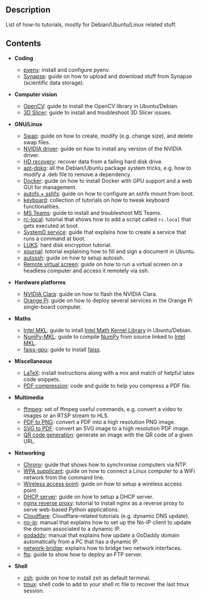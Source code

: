 Description
-----------
List of how-to tutorials, mostly for Debian/Ubuntu/Linux related stuff.

Contents
--------

* **Coding**
  * [pyenv](pyenv): install and configure pyenv.
  * [Synapse](synapse): guide on how to upload and download stuff from Synapse (scientific data storage).


* **Computer vision**
  * [OpenCV](opencv): guide to install the OpenCV library in Ubuntu/Debian. 
  * [3D Slicer](3d-slicer): guide to install and troubleshoot 3D Slicer issues.

 
* **GNU/Linux**
  * [Swap](swap): guide on how to create, modify (e.g. change size), and delete swap files.
  * [NVIDIA driver](nvidia-driver): guide on how to install any version of the NVIDIA driver.
  * [HD recovery](recover-hd): recover data from a failing hard disk drive.
  * [apt-dpkg](apt-dpkg): all the Debian/Ubuntu package system tricks, e.g. how to modify a .deb file to remove a dependency.
  * [Docker](docker): guide on how to install Docker with GPU support and a web GUI for management. 
  * [autofs + sshfs](autofs): guide on how to configure an sshfs mount from boot.
  * [keyboard](keyboard): collection of tutorials on how to tweak keyboard functionalities. 
  * [MS Teams](teams): guide to install and troubleshoot MS Teams.
  * [rc-local](rc-local): tutorial that shows how to add a script called `rc.local` that gets executed at boot.
  * [SystemD service](service): guide that explains how to create a service that runs a command at boot.
  * [LUKS](luks): hard disk encryption tutorial.
  * [xournal](xournal): totorial explaining how to fill and sign a document in Ubuntu.
  * [autossh](autossh): guide on how to setup autossh.
  * [Remote virtual screen](xvfb): guide on how to run a virtual screen on a headless computer and access it remotely via ssh.

 
* **Hardware platforms**
  * [NVIDIA Clara](nvidia-clara): guide on how to flash the NVIDIA Clara. 
  * [Orange Pi](orangepi): guide on how to deploy several services in the Orange Pi single-board computer.


* **Maths**
  * [Intel MKL](intel-mkl): guide to intall [Intel Math Kernel Library](https://en.wikipedia.org/wiki/Math_Kernel_Library) in Ubuntu/Debian.
  * [NumPy-MKL](numpy-mkl): guide to compile [NumPy](https://numpy.org) from source linked to [Intel MKL](https://en.wikipedia.org/wiki/Math_Kernel_Library).
  * [faiss-gpu](faiss): guide to install [faiss](https://github.com/facebookresearch/faiss).

 
* **Miscellaneous**
  * [LaTeX](latex): install instructions along with a mix and match of helpful latex code snippets. 
  * [PDF compression](compress-pdf): code and guide to help you compress a PDF file.


* **Multimedia**
  * [ffmpeg](ffmpeg): set of ffmpeg useful commands, e.g. convert a video to images or an RTSP stream to HLS.
  * [PDF to PNG](pdf-to-png): convert a PDF into a high resolution PNG image.
  * [SVG to PDF](svg-to-pdf): convert an SVG image to a high resolution PDF image.
  * [QR code generation](generate-qr-code): generate an image with the QR code of a given URL.

 
* **Networking**
  * [Chrony](chrony): guide that shows how to synchronise computers via NTP.
  * [WPA supplicant](wpa-supplicant): guide on how to connect a Linux computer to a WiFi network from the command line.
  * [Wireless access point](access-point): guide on how to setup a wireless access point.
  * [DHCP server](dhcp-server): guide on how to setup a DHCP server.
  * [nginx reverse proxy](nginx-reverse-proxy): tutorial to install nginx as a reverse proxy to serve web-based Python applications.
  * [Cloudflare](cloudflare): Cloudflare-related tutorials (e.g. dynamic DNS update).
  * [no-ip](no-ip-duc): manual that explains how to set up the No-IP client to update the domain associated to a dynamic IP.
  * [godaddy](godaddy): manual that explains how update a GoDaddy domain automatically from a PC that has a dynamic IP.
  * [network-bridge](network-bridge): explains how to bridge two network interfaces.
  * [ftp](ftp): guide to show how to deploy an FTP server.


* **Shell**
  * [zsh](zsh): guide on how to install zsh as default terminal. 
  * [tmux](tmux): shell code to add to your shell rc file to recover the last tmux session. 
